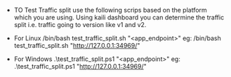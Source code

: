- TO Test Traffic split use the following scrips based on the platform which you are using.
Using kaili dashboard you can determine the traffic split i.e. traffic going to version like v1 and v2.

- For Linux
/bin/bash test_traffic_split.sh "<app_endpoint>"
eg: /bin/bash test_traffic_split.sh "http://127.0.0.1:34969/"

- For Windows
.\test_traffic_split.ps1 "<app_endpoint>"
eg: .\test_traffic_split.ps1 "http://127.0.0.1:34969/"

